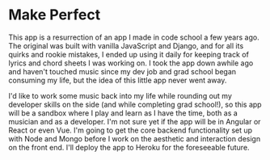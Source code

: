 # Make Perfect
This app is a resurrection of an app I made in code school a few years ago. The original was built with vanilla JavaScript and Django, and for all its quirks and rookie mistakes, I ended up using it daily for keeping track of lyrics and chord sheets I was working on. I took the app down awhile ago and haven't touched music since my dev job and grad school began consuming my life, but the idea of this little app never went away. 

I'd like to work some music back into my life while rounding out my developer skills on the side (and while completing grad school!), so this app will be a sandbox where I play and learn as I have the time, both as a musician and as a developer. I'm not sure yet if the app will be in Angular or React or even Vue. I'm going to get the core backend functionality set up with Node and Mongo before I work on the aesthetic and interaction design on the front end. I'll deploy the app to Heroku for the foreseeable future. 
